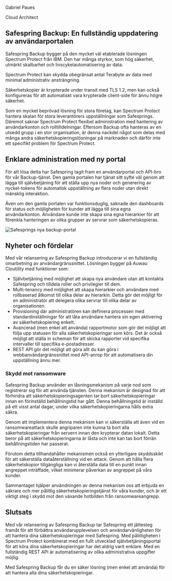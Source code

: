<div class="author-container">
  <div class="author-image" style="background-image: url(/img/kontakt/gabriel-paues.jpg)"></div>
  <div class="author-info">
    <p class="author-name">Gabriel Paues</p>
    <p class="author-title">Cloud Architect</p>
  </div>
</div>

## Safespring Backup: En fullständig uppdatering av användarportalen

<div class="ingress">
	<p>
Safespring Backup bygger på den mycket väl etablerade lösningen Spectrum Protect från IBM. Den har många styrkor, som hög säkerhet, utmärkt skalbarhet och livscykelautomatisering av data. 
</p></div>

Spectrum Protect kan skydda obegränsat antal Terabyte av data med minimal administrativ ansträngning.

Säkerhetskopier är krypterade under transit med TLS 1.2, men kan också konfigureras för att automatiskt vara krypterade
client-side för ännu högre säkerhet.

Som en mycket beprövad lösning för stora företag, kan Spectrum Protect hantera skalan för stora leverantörers
uppställningar som Safesprings. Däremot saknar Spectrum Protect flexibel administration med hantering av användarkonton
och rolltilldelningar. Eftersom Backup ofta hanteras av en utsedd grupp i en stor organisation, är denna nackdel något
som delas med många andra säkerhetskopieringslösningar på marknaden och därför inte ett specifikt problem för Spectrum
Protect.

## Enklare administration med ny portal

För att lösa detta har Safespring tagit fram en användarportal och API-bro för vår Backup-tjänst. Den gamla portalen har
tjänat sitt syfte väl genom att lägga till självbetjäning för att ställa upp nya noder och generering av nyckel-tokens
för automatisk uppställning av flera noder utan direkt mänsklig interaktion.

Även om den gamla portalen var funktionsduglig, saknade den dashboards för status och möjligheten för kunder att lägga
till sina egna användarkonton. Användare kunde inte skapa sina egna hierarkier för att förenkla hanteringen av olika
grupper av servrar som säkerhetskopieras.

![Safesprings nya backup-portal](/img/safespring-backup-portal.webp)

## Nyheter och fördelar

Med vår relansering av Safespring Backup introducerar vi en fullständig omarbetning av användargränssnittet. Lösningen
bygger på Auwau Cloutility med funktioner som:

- Självbetjäning med möjlighet att skapa nya användare utan att kontakta Safespring och tilldela roller och privilegier
  till dem.
- Multi-tenancy med möjlighet att skapa hierarkier och användare med rollbaserad åtkomst till olika delar av hierarkin.
  Detta gör det möjligt för en administratör att delegera olika servrar till olika delar av organisationen.
- Provisioning där administratören kan definiera processen med standardinställningar för att låta användare hantera sin
  egen aktivering av säkerhetskopiering enkelt.
- Avancerad (men enkel att använda) rapportmotor som gör det möjligt att följa upp statusen för alla
  säkerhetskopieringar som körs. Det är också möjligt att ställa in scheman för att skicka rapporter vid specifika
  intervaller till specifika e-postadresser.
- REST API gör det möjligt att göra allt du kan göra i webbanvändargränssnittet med API-anrop för att automatisera din
  uppställning ännu mer.

### Skydd mot ransomware

Safespring Backup använder en låsningsmekanism på varje nod som registrerar sig för att använda tjänsten. Denna mekanism
är designad för att förhindra att säkerhetskopieringsagenten tar bort säkerhetskopieringar innan en förinställd
behållningstid har gått. Denna behållningstid är inställd på ett visst antal dagar, under vilka säkerhetskopieringarna
hålls extra säkra.

Genom att implementera denna mekanism kan vi säkerställa att även vid en ransomwareattack skulle angriparen inte kunna
ta bort alla säkerhetskopieringar från servern innan den krypterar datan lokalt. Detta beror på att
säkerhetskopieringarna är låsta och inte kan tas bort förrän behållningstiden har passerat.

Förutom detta tillhandahåller mekanismen också en ytterligare skyddsskikt för att säkerställa dataåterställning vid en
attack. Genom att hålla flera säkerhetskopior tillgängliga kan vi återställa data till en punkt innan angreppet
inträffade, vilket minimerar påverkan av angreppet på våra kunder.

Sammantaget hjälper användningen av denna mekanism oss att erbjuda en säkrare och mer pålitlig säkerhetskopieringstjänst
för våra kunder, och är ett viktigt steg i skydd mot den växande hotbilden från ransomwareangrepp.

## Slutsats

Med vår relansering av Safespring Backup tar Safespring ett jättesteg framåt för att förbättra användarupplevelsen och
användarvänligheten för att hantera dina säkerhetskopieringar med Safespring. Med pålitligheten i Spectrum Protect
kombinerat med en fullt utvecklad självbetjäningsportal för att köra dina säkerhetskopieringar har det aldrig varit
enklare. Med en fullständig REST API är automatisering av olika administrativa uppgifter möjlig.

Med Safespring Backup får du en säker lösning (men enkel att använda) för att hantera alla dina säkerhetskopieringar.
